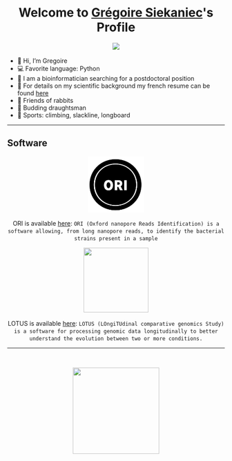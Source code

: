 <p align="center">
  <h1 align="center">Welcome to <a href="https://github.com/gsiekaniec">Grégoire Siekaniec</a>'s Profile</h1>
</p>

<p align="center">
  <a align="center" href="https://github.com/DenverCoder1/readme-typing-svg"><img src="https://readme-typing-svg.herokuapp.com?&duration=6500&color=6C291B&size=15&width=900&height=60&vCenter=true&multiline=true&lines=..." /></a>
</p>

<ul>
  <li>👋 Hi, I’m Gregoire</li>
  <li>💻 Favorite language: Python</li>
  <li>💼 I am a bioinformatician searching for a postdoctoral position</li>
  <li>📄 For details on my scientific background my french resume can be found <a href="https://gsiekaniec.github.io/CV/CV.pdf">here</a></li>
  <li>🐇 Friends of rabbits</li>
  <li>🎨 Budding draughtsman</li>
  <li>🧗 Sports: climbing, slackline, longboard</li>
</ul>

---

<h2>Software</h2>

<p align="center"><a href="https://github.com/gsiekaniec/ORI"><img width=130 height=130 src="https://github.com/gsiekaniec/ORI/blob/dev/img/Logo.png"/></a></p> 
<p align="center">ORI is available <a href="https://github.com/gsiekaniec/ORI">here</a>: <code>ORI (Oxford nanopore Reads Identification) is a software allowing, from long nanopore reads, to identify the bacterial strains present in a sample</code></p>
<p align="center"><a href="https://github.com/gsiekaniec/LOTUS"><img width=150 height=150 src="https://github.com/gsiekaniec/g-LOTUS/blob/main/img/LOTUS.gif"/></a></p>
<p align="center">LOTUS is available <a href="https://github.com/gsiekaniec/LOTUS">here</a>: <code>LOTUS (LOngiTUdinal comparative genomics Study) is a software for processing genomic data longitudinally to better understand the evolution between two or more conditions.</code></p>

---

</br>
<p align="center">
  <img width=200 height=200 src="https://c.tenor.com/OoQlWsxH2SEAAAAC/hi-anime-hello.gif"/>
</p>

